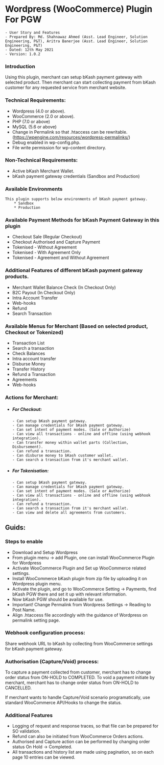 # Wordpress (WooCommerce) Plugin For PGW
```
- User Story and Features
- Prepared By: Md. Shahnawaz Ahmed (Asst. Lead Engineer, Solution Engineering, P&T), Aritra Banerjee (Asst. Lead Engineer, Solution Engineering, P&T)
- Dated: 12th May 2021
- Version: 1.0.2
```
### Introduction
Using this plugin, merchant can setup bKash payment gateway with selected product. Then merchant can start collecting payment from bKash customer for any requested service from merchant website.

### Technical Requirements:
* Wordpress (4.0 or above).
* WooCommerce (2.0 or above).
* PHP (7.0 or above)
* MySQL (5.6 or above)
* Change in Permalink so that .htaccess can be rewritable. (https://wpengine.com/resources/wordpress-permalinks/)
* Debug enabled in wp-config.php.
* File write permission for wp-content directory.

### Non-Technical Requirements:
* Active bKash Merchant Wallet.
* bKash payment gateway credentials (Sandbox and Production)


### Available Environments
    This plugin supports below environments of bKash payment gateway.
        * Sandbox
        * Production

### Available Payment Methods for bKash Payment Gateway in this plugin
* Checkout Sale (Regular Checkout)
* Checkout Authorised and Capture Payment
* Tokenised - Without Agreement
* Tokenised - With Agreement Only
* Tokenised - Agreement and Without Agreement

### Additional Features of different bKash payment gateway products.
* Merchant Wallet Balance Check (In Checkout Only)
* B2C Payout (In Checkout Only)
* Intra Account Transfer
* Web-hooks
* Refund
* Search Transaction

### Available Menus for Merchant (Based on selected product, Checkout or Tokenized)
* Transaction List
* Search a transaction
* Check Balances
* Intra account transfer
* Disburse Money
* Transfer History
* Refund a Transaction
* Agreements
* Web-hooks

### Actions for Merchant:
   * ##### For Checkout:
         - Can setup bKash payment gateway.
         - Can manage credentials for bKash payment gateway.
         - Can set intent of payment modes. (Sale or Authorize)
         - Can view all transactions - online and offline (using webhook integration).
         - Can transfer money within wallet parts (Collection, Disbursement).
         - Can refund a transaction.
         - Can disburse money to bKash customer wallet.
         - Can search a transaction from it's merchant wallet.
   * ##### For Tokenisation:
         - Can setup bKash payment gateway.
         - Can manage credentials for bKash payment gateway.
         - Can set intent of payment modes. (Sale or Authorize)
         - Can view all transactions - online and offline (using webhook integration).
         - Can refund a transaction.
         - Can search a transaction from it's merchant wallet.
         - Can view and delete all agreements from customers.

## Guids:
### Steps to enable

* Download and Setup Wordpress
* From plugin menu → add Plugin, one can install WooCommerce Plugin for Wordpress
* Activate WooCommerce Plugin and Set up WooCommerce related settings.
* Install WooCommerce bKash plugin from zip file by uploading it on Wordpress plugin menu.
* Activate the plugin, and go to WooCommerce Setting → Payments, find bKash PGW there and set it up with relevant information.
* Now bKash PGW should be available for use.
* Important! Change Permalink from Wordpress Settings → Reading to Post Name.
* Align .htaccess file accordingly with the guidance of Wordpress on permalink setting page.

### Webhook configuration process:
   Share webhook URL to bKash by collecting from WooCommerce settings for bKash payment gateway.
   
### Authorisation (Capture/Void) process: 
   To capture a payment collected from customer, merchant has to change order status from ON-HOLD to COMPLETED.
   To void a payment initiate by merchant, merchant has to change order status from ON-HOLD to CANCELLED.
   
   If merchant wants to handle Capture/Void scenario programatically, use standard WooCommerce API/Hooks to change the status.

### Additional Features

* Logging of request and response traces, so that file can be prepared for SO validation.
* Refund can also be initiated from WooCommerce Orders actions.
* Authorised and Capture action can be performed by changing order status On Hold → Completed.
* All transactions and history list are made using pagination, so on each page 10 entries can be viewed.
